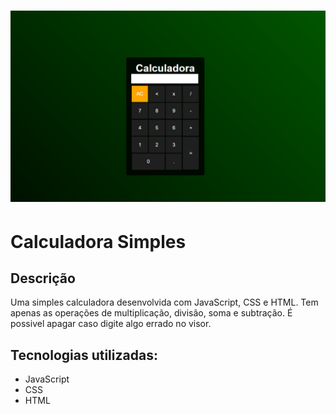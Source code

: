 <h1 align="center">
  <img src = "calculadora.PNG">
</h1>


# Calculadora Simples

## Descrição
Uma simples calculadora desenvolvida com JavaScript, CSS e HTML. Tem apenas as operações de multiplicação, divisão, soma e subtração. É possivel apagar caso digite algo errado no visor.

## Tecnologias utilizadas:
- JavaScript
- CSS
- HTML
